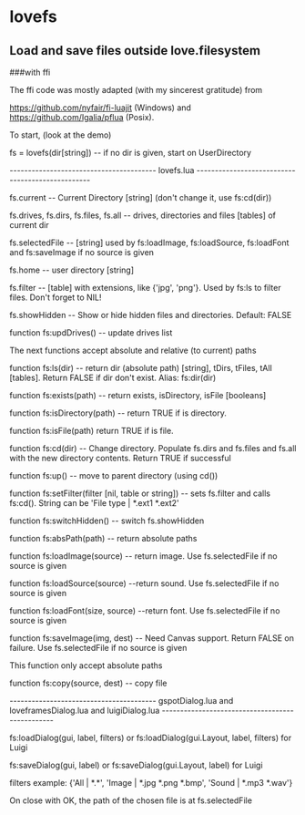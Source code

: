 # lovefs
## Load and save files outside love.filesystem
###with ffi

The ffi code was mostly adapted (with my sincerest gratitude) from

https://github.com/nyfair/fi-luajit (Windows) and https://github.com/Igalia/pflua (Posix).

To start, (look at the demo)

fs = lovefs(dir[string]) -- if no dir is given, start on UserDirectory

---------------------------------------- lovefs.lua -------------------------------------------------

fs.current -- Current Directory [string] (don't change it, use fs:cd(dir))

fs.drives, fs.dirs, fs.files, fs.all -- drives, directories and files [tables] of current dir

fs.selectedFile --  [string] used by fs:loadImage, fs:loadSource, fs:loadFont and fs:saveImage if no source is given

fs.home -- user directory [string]

fs.filter -- [table] with extensions, like {'jpg', 'png'}. Used by fs:ls to filter files. Don't forget to NIL!

fs.showHidden -- Show or hide hidden files and directories. Default: FALSE

function fs:updDrives() -- update drives list

The next functions accept absolute and relative (to current) paths

function fs:ls(dir) -- return dir (absolute path) [string], tDirs, tFiles, tAll [tables]. Return FALSE if dir don't exist. Alias: fs:dir(dir)

function fs:exists(path) -- return exists, isDirectory, isFile [booleans]

function fs:isDirectory(path) -- return TRUE if is directory.

function fs:isFile(path) return TRUE if is file. 

function fs:cd(dir) -- Change directory. Populate fs.dirs and fs.files and fs.all with the new directory contents. Return TRUE if successful

function fs:up() -- move to parent directory (using cd())

function fs:setFilter(filter [nil, table or string]) -- sets fs.filter and calls fs:cd(). String can be 'File type | *.ext1 *.ext2'

function fs:switchHidden() -- switch fs.showHidden

function fs:absPath(path) -- return absolute paths

function fs:loadImage(source) -- return image. Use fs.selectedFile if no source is given

function fs:loadSource(source) --return sound. Use fs.selectedFile if no source is given

function fs:loadFont(size, source) --return font. Use fs.selectedFile if no source is given

function fs:saveImage(img, dest) -- Need Canvas support. Return FALSE on failure. Use fs.selectedFile if no source is given

This function only accept absolute paths

function fs:copy(source, dest) -- copy file

---------------------------------------- gspotDialog.lua and loveframesDialog.lua and luigiDialog.lua ------------------------------------------------

fs:loadDialog(gui, label, filters) or fs:loadDialog(gui.Layout, label, filters) for Luigi

fs:saveDialog(gui, label) or fs:saveDialog(gui.Layout, label) for Luigi

filters example: {'All | \*.\*', 'Image | *.jpg *.png *.bmp', 'Sound | *.mp3 *.wav'}

On close with OK, the path of the chosen file is at fs.selectedFile

